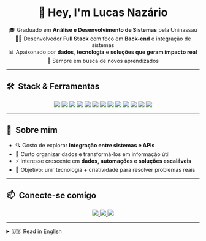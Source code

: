 <h1 align="center">👋 Hey, I'm Lucas Nazário</h1>

<p align="center">
  🎓 Graduado em <strong>Análise e Desenvolvimento de Sistemas</strong> pela Uninassau  
  <br>👨‍💻 Desenvolvedor <strong>Full Stack</strong> com foco em <strong>Back-end</strong> e integração de sistemas  
  <br>📊 Apaixonado por <strong>dados</strong>, <strong>tecnologia</strong> e <strong>soluções que geram impacto real</strong>  
  <br>🚀 Sempre em busca de novos aprendizados
</p>

---

## 🛠️ &nbsp;Stack & Ferramentas

<div align="center">

  <!-- Back-end -->
  <img src="https://img.shields.io/badge/Node.js-000?style=flat-square&logo=node.js" />
  <img src="https://img.shields.io/badge/Express-000?style=flat-square&logo=express" />
  <img src="https://img.shields.io/badge/Sequelize-000?style=flat-square&logo=sequelize" />
  <img src="https://img.shields.io/badge/Axios-000?style=flat-square&logo=axios" />
  <img src="https://img.shields.io/badge/MySQL-000?style=flat-square&logo=mysql" />
  
  <!-- Front-end -->
  <img src="https://img.shields.io/badge/React-000?style=flat-square&logo=react" />
  <img src="https://img.shields.io/badge/React%20Native-000?style=flat-square&logo=react" />
  <img src="https://img.shields.io/badge/HTML5-000?style=flat-square&logo=html5" />
  <img src="https://img.shields.io/badge/CSS3-000?style=flat-square&logo=css3" />

  <!-- Extra -->
  <img src="https://img.shields.io/badge/TypeScript-000?style=flat-square&logo=typescript" />
  <img src="https://img.shields.io/badge/JavaScript-000?style=flat-square&logo=javascript" />
  <img src="https://img.shields.io/badge/Python-000?style=flat-square&logo=python" />
  <img src="https://img.shields.io/badge/Docker-000?style=flat-square&logo=docker" />

</div>

---

## 🌟 &nbsp;Sobre mim
- 🔍 Gosto de explorar **integração entre sistemas e APIs**  
- 📂 Curto organizar dados e transformá-los em informação útil  
- ⚡ Interesse crescente em **dados, automações e soluções escaláveis**  
- 🎯 Objetivo: unir tecnologia + criatividade para resolver problemas reais  

---

## 📫 &nbsp;Conecte-se comigo

<p align="center">
  <a href="mailto:lucasnazario.tech@gmail.com">
    <img src="https://img.shields.io/badge/Gmail-EA4335?style=for-the-badge&logo=gmail&logoColor=white" />
  </a>
  <a href="https://www.linkedin.com/in/lucas-naz%C3%A1rio-80b02a289/" target="_blank">
    <img src="https://img.shields.io/badge/LinkedIn-0077B5?style=for-the-badge&logo=linkedin&logoColor=white" />
  </a>
  <a href="https://www.instagram.com/nazaaccount/" target="_blank">
    <img src="https://img.shields.io/badge/Instagram-E4405F?style=for-the-badge&logo=instagram&logoColor=white" />
  </a>
</p>

---

<details>
  <summary>🇺🇸 Read in English</summary>

<h2 align="center">Hello! I'm Lucas Nazário 👋</h2>

<p align="center">
  🎓 Graduate in <strong>Systems Analysis and Development</strong> at Uninassau  
  <br>👨‍💻 Full Stack Developer focused on <strong>Back-end</strong> and <strong>system integration</strong>  
  <br>📊 Passionate about <strong>data</strong>, <strong>technology</strong> and <strong>solutions that make a difference</strong>  
  <br>🚀 Always learning and building new things
</p>

---

### 🛠️ &nbsp;Stack & Tools

<div align="center">

  <img src="https://img.shields.io/badge/Node.js-000?style=flat-square&logo=node.js" />
  <img src="https://img.shields.io/badge/Express-000?style=flat-square&logo=express" />
  <img src="https://img.shields.io/badge/Sequelize-000?style=flat-square&logo=sequelize" />
  <img src="https://img.shields.io/badge/Axios-000?style=flat-square&logo=axios" />
  <img src="https://img.shields.io/badge/MySQL-000?style=flat-square&logo=mysql" />
  <img src="https://img.shields.io/badge/React-000?style=flat-square&logo=react" />
  <img src="https://img.shields.io/badge/React%20Native-000?style=flat-square&logo=react" />
  <img src="https://img.shields.io/badge/TypeScript-000?style=flat-square&logo=typescript" />
  <img src="https://img.shields.io/badge/JavaScript-000?style=flat-square&logo=javascript" />
  <img src="https://img.shields.io/badge/Python-000?style=flat-square&logo=python" />
  <img src="https://img.shields.io/badge/Docker-000?style=flat-square&logo=docker" />
  <img src="https://img.shields.io/badge/HTML5-000?style=flat-square&logo=html5" />
  <img src="https://img.shields.io/badge/CSS3-000?style=flat-square&logo=css3" />

</div>

---

### 📫 &nbsp;Let's connect

<p align="center">
  <a href="mailto:lucasnazario.tech@gmail.com">
    <img src="https://img.shields.io/badge/Gmail-EA4335?style=for-the-badge&logo=gmail&logoColor=white" />
  </a>
  <a href="https://www.linkedin.com/in/lucas-naz%C3%A1rio-80b02a289/" target="_blank">
    <img src="https://img.shields.io/badge/LinkedIn-0077B5?style=for-the-badge&logo=linkedin&logoColor=white" />
  </a>
  <a href="https://www.instagram.com/nazaaccount/" target="_blank">
    <img src="https://img.shields.io/badge/Instagram-E4405F?style=for-the-badge&logo=instagram&logoColor=white" />
  </a>
</p>

</details>
